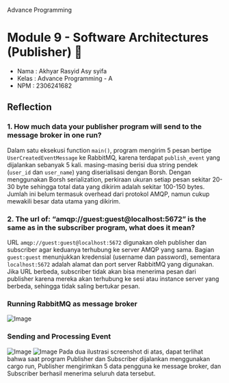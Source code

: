 Advance Programming
# Module 9 - Software Architectures (Publisher) 📘

- Nama    : Akhyar Rasyid Asy syifa
- Kelas   : Advance Programming - A
- NPM     : 2306241682

## Reflection
### 1. How much data your publisher program will send to the message broker in one run?

Dalam satu eksekusi function `main()`, program mengirim 5 pesan bertipe `UserCreatedEventMessage` ke RabbitMQ, karena terdapat `publish_event` yang dijalankan sebanyak 5 kali. masing-masing berisi dua string pendek (`user_id` dan `user_name`) yang diserialisasi dengan Borsh. Dengan menggunakan Borsh serialization, perkiraan ukuran setiap pesan sekitar 20-30 byte sehingga total data yang dikirim adalah sekitar 100-150 bytes. Jumlah ini belum termasuk overhead dari protokol AMQP, namun cukup mewakili besar data utama yang dikirim.

### 2. The url of: “amqp://guest:guest@localhost:5672” is the same as in the subscriber program, what does it mean?

URL `amqp://guest:guest@localhost:5672` digunakan oleh publisher dan subscriber agar keduanya terhubung ke server AMQP yang sama. Bagian `guest:guest` menunjukkan kredensial (username dan password), sementara `localhost:5672` adalah alamat dan port server RabbitMQ yang digunakan. Jika URL berbeda, subscriber tidak akan bisa menerima pesan dari publisher karena mereka akan terhubung ke sesi atau instance server yang berbeda, sehingga tidak saling bertukar pesan.

### Running RabbitMQ as message broker
![Image](https://github.com/user-attachments/assets/95b4fda4-6177-4f8e-a8c4-c8cd57e8cb51)

### Sending and Processing Event
![Image](https://github.com/user-attachments/assets/f102b871-fb8a-4041-ab0d-5ff093049a1a)
![Image](https://github.com/user-attachments/assets/a242e154-f661-4b5b-b5df-cec65d33cade)
Pada dua ilustrasi screenshot di atas, dapat terlihat bahwa saat program Publisher dan Subscriber dijalankan menggunakan cargo run, Publisher mengirimkan 5 data pengguna ke message broker, dan Subscriber berhasil menerima seluruh data tersebut.

